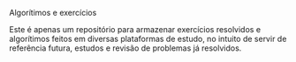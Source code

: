 Algorítimos e exercícios

Este é apenas um repositório para armazenar exercícios resolvidos e algorítimos feitos em diversas plataformas de estudo,
no intuito de servir de referência futura, estudos e revisão de problemas já resolvidos.